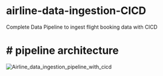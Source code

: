 # airline-data-ingestion-CICD
Complete Data Pipeline to ingest flight booking data with CICD

# # pipeline architecture
![Airline_data_ingestion_pipeline_with_cicd](https://github.com/user-attachments/assets/ae5173ab-dae9-4eac-85a7-7a6c4d30f9c4)
